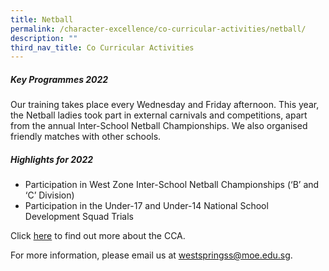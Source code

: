 ```yaml
---
title: Netball
permalink: /character-excellence/co-curricular-activities/netball/
description: ""
third_nav_title: Co Curricular Activities
---
```

##### **Key Programmes 2022**

Our training takes place every Wednesday and Friday afternoon. This year, the Netball ladies took part in external carnivals and competitions, apart from the annual Inter-School Netball Championships. We also organised friendly matches with other schools.


##### **Highlights for 2022**


* Participation in West Zone Inter-School Netball Championships (‘B’ and ‘C’ Division)
* Participation in the Under-17 and Under-14 National School Development Squad Trials

Click <a href="https://youtu.be/jzAVRmUU-H8" target="_blank">here</a> to find out more about the CCA.

For more information, please email us at [westspringss@moe.edu.sg](http://westspringss.moe.edu.sg/).